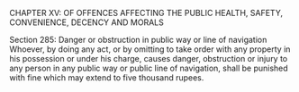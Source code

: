 CHAPTER XV: OF OFFENCES AFFECTING THE PUBLIC HEALTH, SAFETY, CONVENIENCE, DECENCY AND MORALS

Section 285: Danger or obstruction in public way or line of navigation
Whoever, by doing any act, or by omitting to take order with any property in his possession or under his charge, causes danger, obstruction or injury to any person in any public way or public line of navigation, shall be punished with fine which may extend to five thousand rupees.


